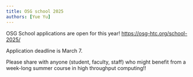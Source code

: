 ```yaml
---
title: OSG school 2025
authors: [Yue Yu]
---
```


OSG School applications are open for this year! https://osg-htc.org/school-2025/

Application deadline is March 7.

 Please share with anyone (student, faculty, staff) who might benefit from a week-long summer course in high throughput computing!!